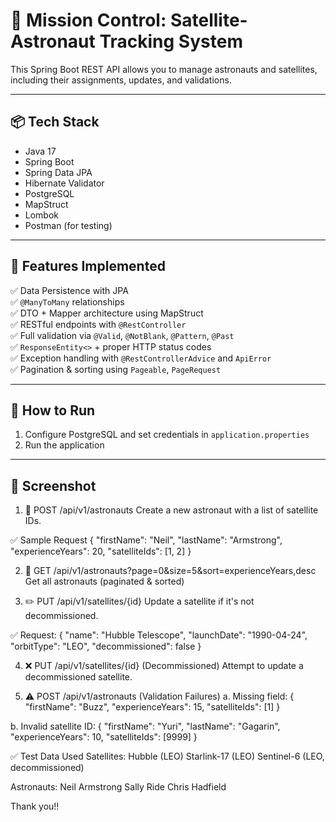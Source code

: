 # 🚀 Mission Control: Satellite-Astronaut Tracking System

This Spring Boot REST API allows you to manage astronauts and satellites, including their assignments, updates, and validations.

---

## 📦 Tech Stack

- Java 17
- Spring Boot
- Spring Data JPA
- Hibernate Validator
- PostgreSQL
- MapStruct
- Lombok
- Postman (for testing)

---

## 📁 Features Implemented

✅ Data Persistence with JPA  
✅ `@ManyToMany` relationships  
✅ DTO + Mapper architecture using MapStruct  
✅ RESTful endpoints with `@RestController`  
✅ Full validation via `@Valid`, `@NotBlank`, `@Pattern`, `@Past`  
✅ `ResponseEntity<>` + proper HTTP status codes  
✅ Exception handling with `@RestControllerAdvice` and `ApiError`  
✅ Pagination & sorting using `Pageable`, `PageRequest`

---

## 🔧 How to Run

1. Configure PostgreSQL and set credentials in `application.properties`
2. Run the application 

---

## 📸 Screenshot 

1. 🎯 POST /api/v1/astronauts
Create a new astronaut with a list of satellite IDs.

✅ Sample Request
{
  "firstName": "Neil",
  "lastName": "Armstrong",
  "experienceYears": 20,
  "satelliteIds": [1, 2]
}

2. 📄 GET /api/v1/astronauts?page=0&size=5&sort=experienceYears,desc
Get all astronauts (paginated & sorted)

3. ✏️ PUT /api/v1/satellites/{id}
Update a satellite if it's not decommissioned.

✅ Request:
{
  "name": "Hubble Telescope",
  "launchDate": "1990-04-24",
  "orbitType": "LEO",
  "decommissioned": false
}

4. ❌ PUT /api/v1/satellites/{id} (Decommissioned)
Attempt to update a decommissioned satellite.

5. ⚠️ POST /api/v1/astronauts (Validation Failures)
  a. Missing field:
  {
    "firstName": "Buzz",
    "experienceYears": 15,
    "satelliteIds": [1]
  }

  b. Invalid satellite ID:
  {
  "firstName": "Yuri",
  "lastName": "Gagarin",
  "experienceYears": 10,
  "satelliteIds": [9999]
  }


✅ Test Data Used
Satellites:
  Hubble (LEO)
  Starlink-17 (LEO)
  Sentinel-6 (LEO, decommissioned)

Astronauts:
  Neil Armstrong
  Sally Ride
  Chris Hadfield


Thank you!!
